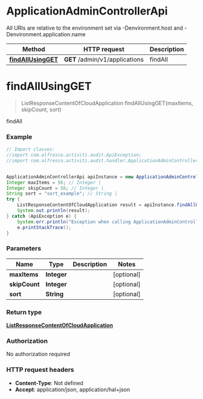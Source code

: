 # ApplicationAdminControllerApi

All URIs are relative to the environment set via -Denvironment.host and -Denvironment.application.name

Method | HTTP request | Description
------------- | ------------- | -------------
[**findAllUsingGET**](ApplicationAdminControllerApi.md#findAllUsingGET) | **GET** /admin/v1/applications | findAll

<a name="findAllUsingGET"></a>
# **findAllUsingGET**
> ListResponseContentOfCloudApplication findAllUsingGET(maxItems, skipCount, sort)

findAll

### Example
```java
// Import classes:
//import com.alfresco.activiti.audit.ApiException;
//import com.alfresco.activiti.audit.handler.ApplicationAdminControllerApi;


ApplicationAdminControllerApi apiInstance = new ApplicationAdminControllerApi();
Integer maxItems = 56; // Integer | 
Integer skipCount = 56; // Integer | 
String sort = "sort_example"; // String | 
try {
    ListResponseContentOfCloudApplication result = apiInstance.findAllUsingGET(maxItems, skipCount, sort);
    System.out.println(result);
} catch (ApiException e) {
    System.err.println("Exception when calling ApplicationAdminControllerApi#findAllUsingGET");
    e.printStackTrace();
}
```

### Parameters

Name | Type | Description  | Notes
------------- | ------------- | ------------- | -------------
 **maxItems** | **Integer**|  | [optional]
 **skipCount** | **Integer**|  | [optional]
 **sort** | **String**|  | [optional]

### Return type

[**ListResponseContentOfCloudApplication**](ListResponseContentOfCloudApplication.md)

### Authorization

No authorization required

### HTTP request headers

 - **Content-Type**: Not defined
 - **Accept**: application/json, application/hal+json

